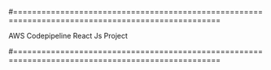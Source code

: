 #==================================================================================================

AWS Codepipeline React Js Project

#==================================================================================================

